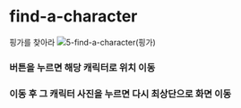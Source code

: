 # find-a-character
핑가를 찾아라
![5-find-a-character(핑가)](https://user-images.githubusercontent.com/104756433/197393921-321734e3-0053-4c13-8831-e29df14ba15e.gif)
### 버튼을 누르면 해당 캐릭터로 위치 이동
### 이동 후 그 캐릭터 사진을 누르면 다시 최상단으로 화면 이동
